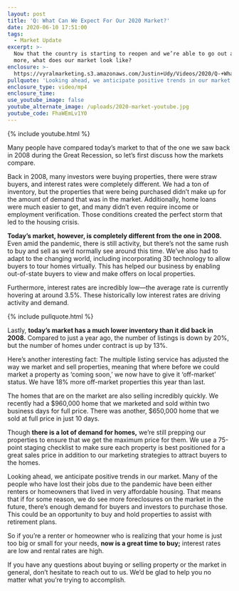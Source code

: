 ```yaml
---
layout: post
title: 'Q: What Can We Expect For Our 2020 Market?'
date: 2020-06-10 17:51:00
tags:
  - Market Update
excerpt: >-
  Now that the country is starting to reopen and we’re able to go out a little
  more, what does our market look like?
enclosure: >-
  https://vyralmarketing.s3.amazonaws.com/Justin+Udy/Videos/2020/Q-+What+Can+We+Expect+For+Our+2020+Market_.mp4
pullquote: 'Looking ahead, we anticipate positive trends in our market.'
enclosure_type: video/mp4
enclosure_time:
use_youtube_image: false
youtube_alternate_image: /uploads/2020-market-youtube.jpg
youtube_code: FhaWEmLv1Y0
---
```


{% include youtube.html %}

Many people have compared today’s market to that of the one we saw back in 2008 during the Great Recession, so let’s first discuss how the markets compare.

Back in 2008, many investors were buying properties, there were straw buyers, and interest rates were completely different. We had a ton of inventory, but the properties that were being purchased didn’t make up for the amount of demand that was in the market. Additionally, home loans were much easier to get, and many didn’t even require income or employment verification. Those conditions created the perfect storm that led to the housing crisis.

**Today’s market, however, is completely different from the one in 2008.** Even amid the pandemic, there is still activity, but there’s not the same rush to buy and sell as we’d normally see around this time. We’ve also had to adapt to the changing world, including incorporating 3D technology to allow buyers to tour homes virtually. This has helped our business by enabling out-of-state buyers to view and make offers on local properties.

Furthermore, interest rates are incredibly low—the average rate is currently hovering at around 3.5%. These historically low interest rates are driving activity and demand.

{% include pullquote.html %}

Lastly, **today’s market has a much lower inventory than it did back in 2008.** Compared to just a year ago, the number of listings is down by 20%, but the number of homes under contract is up by 13%.&nbsp;

Here’s another interesting fact: The multiple listing service has adjusted the way we market and sell properties, meaning that where before we could market a property as ‘coming soon,’ we now have to give it ‘off-market’ status. We have 18% more off-market properties this year than last.

The homes that are on the market are also selling incredibly quickly. We recently had a $960,000 home that we marketed and sold within two business days for full price. There was another, $650,000 home that we sold at full price in just 10 days.

Though **there is a lot of demand for homes,** we’re still prepping our properties to ensure that we get the maximum price for them. We use a 75-point staging checklist to make sure each property is best positioned for a great sales price in addition to our marketing strategies to attract buyers to the homes.

Looking ahead, we anticipate positive trends in our market. Many of the people who have lost their jobs due to the pandemic have been either renters or homeowners that lived in very affordable housing. That means that if for some reason, we do see more foreclosures on the market in the future, there’s enough demand for buyers and investors to purchase those. This could be an opportunity to buy and hold properties to assist with retirement plans.

So if you’re a renter or homeowner who is realizing that your home is just too big or small for your needs, **now is a great time to buy;** interest rates are low and rental rates are high.

If you have any questions about buying or selling property or the market in general, don’t hesitate to reach out to us. We’d be glad to help you no matter what you’re trying to accomplish.